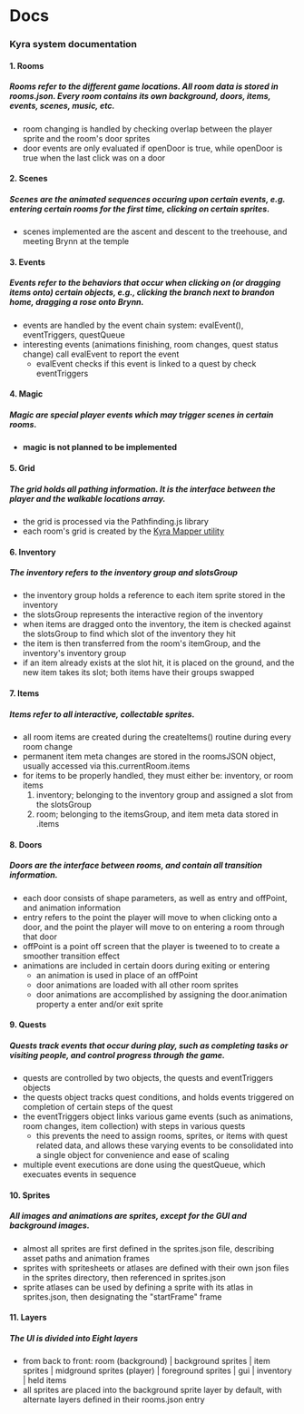 # Docs

### Kyra system documentation

#### 1. Rooms
##### Rooms refer to the different game locations. All room data is stored in **rooms.json.** Every room contains its own background, doors, items, events, scenes, music, etc.
- room changing is handled by checking overlap between the player sprite and the room's door sprites
- door events are only evaluated if openDoor is true, while openDoor is true when the last click was on a door

#### 2. Scenes
##### Scenes are the animated sequences occuring upon certain events, e.g. entering certain rooms for the first time, clicking on certain sprites.
- scenes implemented are the ascent and descent to the treehouse, and meeting Brynn at the temple

#### 3. Events
##### Events refer to the behaviors that occur when clicking on (or dragging items onto) certain objects, e.g., clicking the branch next to brandon home, dragging a rose onto Brynn.
- events are handled by the event chain system: evalEvent(), eventTriggers, questQueue
- interesting events (animations finishing, room changes, quest status change) call evalEvent to report the event
	-	evalEvent checks if this event is linked to a quest by check eventTriggers

#### 4. Magic
##### Magic are special player events which may trigger scenes in certain rooms.
- **magic is not planned to be implemented**

#### 5. Grid
##### The grid holds all pathing information. It is the interface between the player and the walkable locations array.
- the grid is processed via the Pathfinding.js library
- each room's grid is created by the [Kyra Mapper utility](https://github.com/jonoco/Kyra-Mapper)

#### 6. Inventory
##### The inventory refers to the inventory group and slotsGroup
- the inventory group holds a reference to each item sprite stored in the inventory
- the slotsGroup represents the interactive region of the inventory
- when items are dragged onto the inventory, the item is checked against the slotsGroup to find which slot of the inventory they hit
- the item is then transferred from the room's itemGroup, and the inventory's inventory group
- if an item already exists at the slot hit, it is placed on the ground, and the new item takes its slot; both items have their groups swapped

#### 7. Items
##### Items refer to all interactive, collectable sprites.
-	all room items are created during the createItems() routine during every room change
- permanent item meta changes are stored in the roomsJSON object, usually accessed via this.currentRoom.items
-	for items to be properly handled, they must either be: inventory, or room items
	1. inventory; belonging to the inventory group and assigned a slot from the slotsGroup
	2. room; belonging to the itemsGroup, and item meta data stored in <room>.items

#### 8. Doors
##### Doors are the interface between rooms, and contain all transition information.
- each door consists of shape parameters, as well as entry and offPoint, and animation information
- entry refers to the point the player will move to when clicking onto a door, and the point the player will move to on entering a room through that door
- offPoint is a point off screen that the player is tweened to to create a smoother transition effect
- animations are included in certain doors during exiting or entering
	- an animation is used in place of an offPoint
	- door animations are loaded with all other room sprites
	- door animations are accomplished by assigning the door.animation property a enter and/or exit sprite

#### 9. Quests
##### Quests track events that occur during play, such as completing tasks or visiting people, and control progress through the game.
-	quests are controlled by two objects, the quests and eventTriggers objects
-	the quests object tracks quest conditions, and holds events triggered on completion of certain steps of the quest
- the eventTriggers object links various game events (such as animations, room changes, item collection) with steps in various quests
	- this prevents the need to assign rooms, sprites, or items with quest related data, and allows these varying events to be consolidated into a single object for convenience and ease of scaling
- multiple event executions are done using the questQueue, which execuates events in sequence

#### 10. Sprites
##### All images and animations are sprites, except for the GUI and background images.
- almost all sprites are first defined in the sprites.json file, describing asset paths and animation frames
- sprites with spritesheets or atlases are defined with their own json files in the sprites directory, then referenced in sprites.json
- sprite atlases can be used by defining a sprite with its atlas in sprites.json, then designating the "startFrame" frame

#### 11. Layers
##### The UI is divided into Eight layers
- from back to front: room (background) | background sprites | item sprites | midground sprites (player) | foreground sprites | gui | inventory | held items
- all sprites are placed into the background sprite layer by default, with alternate layers defined in their rooms.json entry
